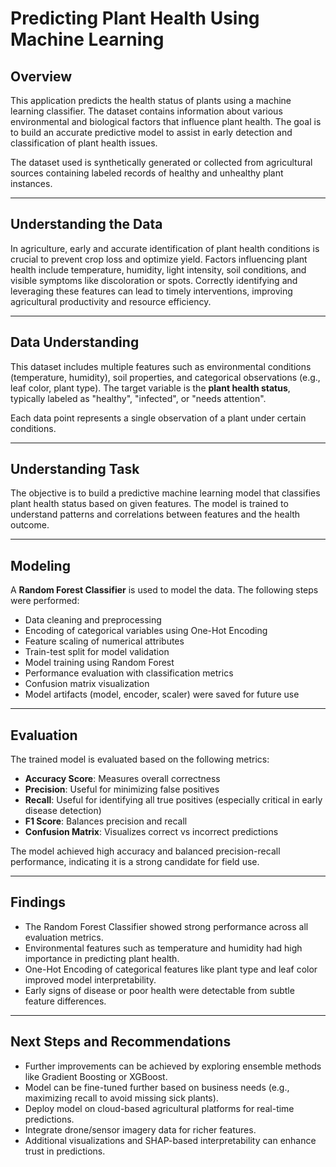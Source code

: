 # Predicting Plant Health Using Machine Learning

## Overview  
This application predicts the health status of plants using a machine learning classifier. The dataset contains information about various environmental and biological factors that influence plant health. The goal is to build an accurate predictive model to assist in early detection and classification of plant health issues.

The dataset used is synthetically generated or collected from agricultural sources containing labeled records of healthy and unhealthy plant instances.

---

## Understanding the Data  
In agriculture, early and accurate identification of plant health conditions is crucial to prevent crop loss and optimize yield. Factors influencing plant health include temperature, humidity, light intensity, soil conditions, and visible symptoms like discoloration or spots. Correctly identifying and leveraging these features can lead to timely interventions, improving agricultural productivity and resource efficiency.

---

## Data Understanding  
This dataset includes multiple features such as environmental conditions (temperature, humidity), soil properties, and categorical observations (e.g., leaf color, plant type). The target variable is the **plant health status**, typically labeled as "healthy", "infected", or "needs attention". 

Each data point represents a single observation of a plant under certain conditions.

---

## Understanding Task  
The objective is to build a predictive machine learning model that classifies plant health status based on given features. The model is trained to understand patterns and correlations between features and the health outcome.

---

## Modeling  
A **Random Forest Classifier** is used to model the data. The following steps were performed:

- Data cleaning and preprocessing  
- Encoding of categorical variables using One-Hot Encoding  
- Feature scaling of numerical attributes  
- Train-test split for model validation  
- Model training using Random Forest  
- Performance evaluation with classification metrics  
- Confusion matrix visualization  
- Model artifacts (model, encoder, scaler) were saved for future use

---

## Evaluation  
The trained model is evaluated based on the following metrics:

- **Accuracy Score**: Measures overall correctness  
- **Precision**: Useful for minimizing false positives  
- **Recall**: Useful for identifying all true positives (especially critical in early disease detection)  
- **F1 Score**: Balances precision and recall  
- **Confusion Matrix**: Visualizes correct vs incorrect predictions  

The model achieved high accuracy and balanced precision-recall performance, indicating it is a strong candidate for field use.

---

## Findings  

- The Random Forest Classifier showed strong performance across all evaluation metrics.  
- Environmental features such as temperature and humidity had high importance in predicting plant health.  
- One-Hot Encoding of categorical features like plant type and leaf color improved model interpretability.  
- Early signs of disease or poor health were detectable from subtle feature differences.

---

## Next Steps and Recommendations  

- Further improvements can be achieved by exploring ensemble methods like Gradient Boosting or XGBoost.  
- Model can be fine-tuned further based on business needs (e.g., maximizing recall to avoid missing sick plants).  
- Deploy model on cloud-based agricultural platforms for real-time predictions.  
- Integrate drone/sensor imagery data for richer features.  
- Additional visualizations and SHAP-based interpretability can enhance trust in predictions.  
